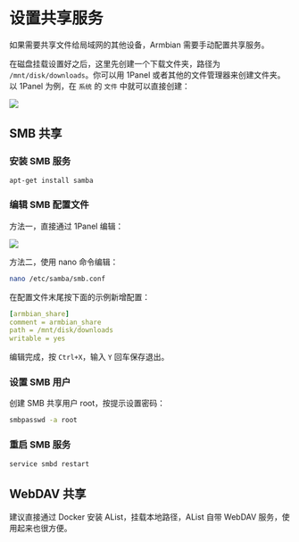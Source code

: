 # 设置共享服务

如果需要共享文件给局域网的其他设备，Armbian 需要手动配置共享服务。

在磁盘挂载设置好之后，这里先创建一个下载文件夹，路径为 `/mnt/disk/downloads`。你可以用 1Panel 或者其他的文件管理器来创建文件夹。以 1Panel 为例，在 `系统` 的 `文件` 中就可以直接创建：

![](https://img.slarker.me/wiki/20250318175459592.webp)

## SMB 共享

### 安装 SMB 服务

```sh
apt-get install samba
```

### 编辑 SMB 配置文件

方法一，直接通过 1Panel 编辑：

![](https://img.slarker.me/wiki/20250318175813197.webp)

方法二，使用 nano 命令编辑：

```sh
nano /etc/samba/smb.conf
```

在配置文件末尾按下面的示例新增配置：

```yml
[armbian_share]
comment = armbian_share
path = /mnt/disk/downloads
writable = yes
```

编辑完成，按 `Ctrl+X`，输入 `Y` 回车保存退出。

### 设置 SMB 用户

创建 SMB 共享用户 root，按提示设置密码：

```sh
smbpasswd -a root
```

### 重启 SMB 服务

```sh
service smbd restart
```

## WebDAV 共享

建议直接通过 Docker 安装 AList，挂载本地路径，AList 自带 WebDAV 服务，使用起来也很方便。
